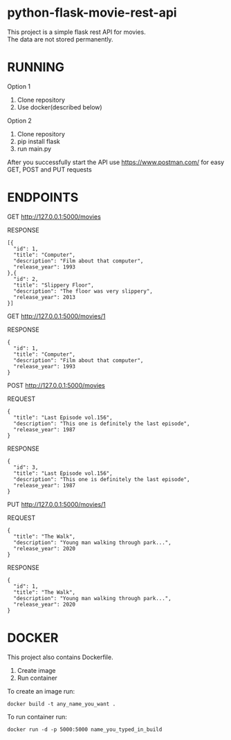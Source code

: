 # python-flask-movie-rest-api

This project is a simple flask rest API for movies. \
The data are not stored permanently.

# RUNNING

Option 1 
1. Clone repository 
2. Use docker(described below)

Option 2
1. Clone repository
2. pip install flask 
3. run main.py

After you successfully start the API use https://www.postman.com/ for easy GET, POST and PUT requests

# ENDPOINTS

GET http://127.0.0.1:5000/movies

RESPONSE
```
[{
  "id": 1,
  "title": "Computer",
  "description": "Film about that computer",
  "release_year": 1993
},{
  "id": 2,
  "title": "Slippery Floor",
  "description": "The floor was very slippery",
  "release_year": 2013
}]
```

GET http://127.0.0.1:5000/movies/1

RESPONSE
```
{
  "id": 1,
  "title": "Computer",
  "description": "Film about that computer",
  "release_year": 1993
}
```

POST http://127.0.0.1:5000/movies

REQUEST
```
{
  "title": "Last Episode vol.156",
  "description": "This one is definitely the last episode",
  "release_year": 1987
}
```

RESPONSE
```
{
  "id": 3,
  "title": "Last Episode vol.156",
  "description": "This one is definitely the last episode",
  "release_year": 1987
}
```

PUT http://127.0.0.1:5000/movies/1

REQUEST
```
{
  "title": "The Walk",
  "description": "Young man walking through park...",
  "release_year": 2020
}
```

RESPONSE
```
{
  "id": 1,
  "title": "The Walk",
  "description": "Young man walking through park...",
  "release_year": 2020
}
```
# DOCKER
This project also contains Dockerfile.

1. Create image
2. Run container

To create an image run:
```
docker build -t any_name_you_want .
```
To run container run:
```
docker run -d -p 5000:5000 name_you_typed_in_build
```
